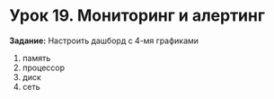 # Урок 19. Мониторинг и алертинг
**Задание:**
Настроить дашборд с 4-мя графиками
1) память
2) процессор
3) диск
4) сеть
